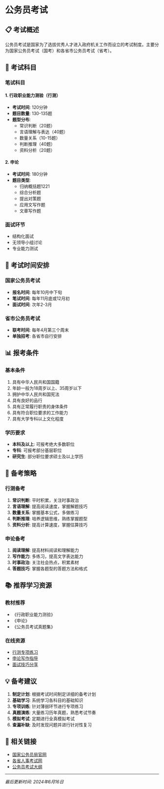 # 公务员考试

## 📋 考试概述

公务员考试是国家为了选拔优秀人才进入政府机关工作而设立的考试制度。主要分为国家公务员考试（国考）和各省市公务员考试（省考）。

## 🎯 考试科目

### 笔试科目

#### 1. 行政职业能力测验（行测）
- **考试时间**: 120分钟
- **题目数量**: 130-135题
- **题型分布**:
  - 常识判断（20题）
  - 言语理解与表达（40题）
  - 数量关系（10-15题）
  - 判断推理（40题）
  - 资料分析（20题）

#### 2. 申论
- **考试时间**: 180分钟
- **题目类型**:
  - 归纳概括题1221
  - 综合分析题
  - 提出对策题
  - 应用文写作题
  - 文章写作题

### 面试环节
- 结构化面试
- 无领导小组讨论
- 专业能力测试

## 📅 考试时间安排

### 国家公务员考试
- **报名时间**: 每年10月中下旬
- **笔试时间**: 每年11月底或12月初
- **面试时间**: 次年2-3月

### 省市公务员考试
- **联考时间**: 每年4月第三个周末
- **单独招考**: 各省市自行安排

## 📊 报考条件

### 基本条件
1. 具有中华人民共和国国籍
2. 年龄一般为18周岁以上、35周岁以下
3. 拥护中华人民共和国宪法
4. 具有良好的品行
5. 具有正常履行职责的身体条件
6. 具有符合职位要求的工作能力
7. 具有大学专科以上文化程度

### 学历要求
- **本科及以上**: 可报考绝大多数职位
- **专科**: 可报考部分基层职位
- **研究生**: 部分职位要求硕士及以上学历

## 🎯 备考策略

### 行测备考
1. **常识判断**: 平时积累，关注时事政治
2. **言语理解**: 提高阅读速度，掌握解题技巧
3. **数量关系**: 掌握基本公式，多做练习
4. **判断推理**: 培养逻辑思维，熟练掌握题型
5. **资料分析**: 提高计算速度，掌握估算技巧

### 申论备考
1. **阅读理解**: 提高材料阅读和理解能力
2. **写作能力**: 多练习，提高文字表达能力
3. **时事政治**: 关注社会热点，积累素材
4. **答题技巧**: 掌握各题型的答题方法和格式

## 📚 推荐学习资源

### 教材推荐
- 《行政职业能力测验》
- 《申论》
- 《公务员考试真题集》

### 在线资源
- [行测专项练习](/civil-service/xingce/)
- [申论写作指导](/civil-service/shenlun/)
- [面试技巧分享](/civil-service/interview/)

## 💡 备考建议

1. **制定计划**: 根据考试时间制定详细的备考计划
2. **基础学习**: 系统学习各科目的基础知识
3. **专项训练**: 针对薄弱环节进行专项练习
4. **真题演练**: 大量练习历年真题，熟悉考试节奏
5. **模拟考试**: 定期进行全真模拟考试
6. **查漏补缺**: 及时发现问题并进行针对性复习

## 🔗 相关链接

- [国家公务员局官网](http://www.scs.gov.cn/)
- [各省人事考试网](http://www.cpta.com.cn/)
- [公务员考试大纲](/civil-service/syllabus)

---

*最后更新时间: 2024年6月16日*
